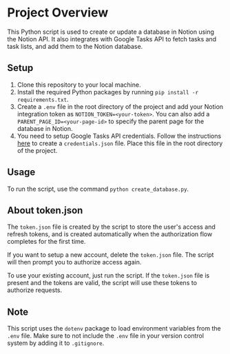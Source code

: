 # Project Overview

This Python script is used to create or update a database in Notion using the Notion API. It also integrates with Google Tasks API to fetch tasks and task lists, and add them to the Notion database.

## Setup

1. Clone this repository to your local machine.
2. Install the required Python packages by running `pip install -r requirements.txt`.
3. Create a `.env` file in the root directory of the project and add your Notion integration token as `NOTION_TOKEN=<your-token>`. You can also add a `PARENT_PAGE_ID=<your-page-id>` to specify the parent page for the database in Notion.
4. You need to setup Google Tasks API credentials. Follow the instructions [here](https://developers.google.com/tasks/firstapp) to create a `credentials.json` file. Place this file in the root directory of the project.

## Usage

To run the script, use the command `python create_database.py`.

## About token.json

The `token.json` file is created by the script to store the user's access and refresh tokens, and is created automatically when the authorization flow completes for the first time. 

If you want to setup a new account, delete the `token.json` file. The script will then prompt you to authorize access again.

To use your existing account, just run the script. If the `token.json` file is present and the tokens are valid, the script will use these tokens to authorize requests.

## Note

This script uses the `dotenv` package to load environment variables from the `.env` file. Make sure to not include the `.env` file in your version control system by adding it to `.gitignore`.
